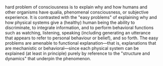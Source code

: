 hard problem of consciousness is to explain why and how humans and other organisms have qualia, phenomenal consciousness, or subjective experience. It is contrasted with the "easy problems" of explaining why and how physical systems give a (healthy) human being the ability to discriminate, to integrate information, and to perform behavioral functions such as watching, listening, speaking (including generating an utterance that appears to refer to personal behaviour or belief), and so forth. The easy problems are amenable to functional explanation—that is, explanations that are mechanistic or behavioral—since each physical system can be explained (at least in principle) purely by reference to the "structure and dynamics" that underpin the phenomenon.